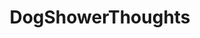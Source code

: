 ---
title: DogShowerThoughts
crosslinks:
- wholesomelies
- worseincontext
- Serendipity
- xkcd
- aww
---